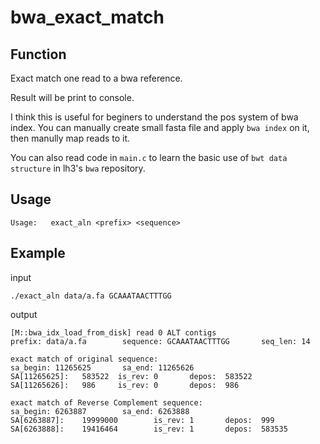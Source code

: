 # bwa_exact_match

## Function

Exact match one read to a bwa reference.

Result will be print to console.

I think this is useful for beginers to understand the pos system of bwa index. You can manually create small fasta file and apply `bwa index` on it, then manully map reads to it.

You can also read code in `main.c` to learn the basic use of `bwt data structure` in lh3's `bwa` repository.

## Usage

```
Usage:   exact_aln <prefix> <sequence>
```

## Example

input

```
./exact_aln data/a.fa GCAAATAACTTTGG
```

output

```
[M::bwa_idx_load_from_disk] read 0 ALT contigs
prefix: data/a.fa        sequence: GCAAATAACTTTGG       seq_len: 14

exact match of original sequence:
sa_begin: 11265625       sa_end: 11265626
SA[11265625]:   583522  is_rev: 0       depos:  583522
SA[11265626]:   986     is_rev: 0       depos:  986

exact match of Reverse Complement sequence:
sa_begin: 6263887        sa_end: 6263888
SA[6263887]:    19999000        is_rev: 1       depos:  999
SA[6263888]:    19416464        is_rev: 1       depos:  583535

```